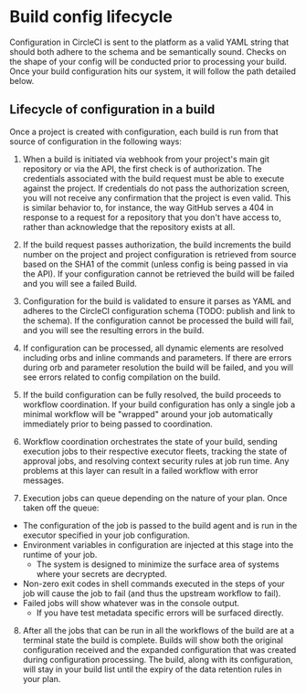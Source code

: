 # Build config lifecycle
Configuration in CircleCI is sent to the platform as a valid YAML string that should both adhere to the schema and be semantically sound. Checks on the shape of your config will be conducted prior to processing your build. Once your build configuration hits our system, it will follow the path detailed below.

## Lifecycle of configuration in a build

Once a project is created with configuration, each build is run from that source of configuration in the following ways:

1. When a build is initiated via webhook from your project's main git repository or via the API, the first check is of authorization.
The credentials associated with the build request must be able to execute against the project. If credentials do not pass the authorization screen, you will not receive any confirmation that the project is even valid. This is similar behavior to, for instance, the way GitHub serves a 404 in response to a request for a repository that you don't have access to, rather than acknowledge that the repository exists at all.

2. If the build request passes authorization, the build increments the build number on the project and project configuration is retrieved from source based on the SHA1 of the commit (unless config is being passed in via the API).
If your configuration cannot be retrieved the build will be failed and you will see a failed Build.

3. Configuration for the build is validated to ensure it parses as YAML and adheres to the CircleCI configuration schema (TODO: publish and link to the schema). If the configuration cannot be processed the build will fail, and you will see the resulting errors in the build.

4. If configuration can be processed, all dynamic elements are resolved including orbs and inline commands and parameters. 
If there are errors during orb and parameter resolution the build will be failed, and you will see errors related to config compilation on the build. 

5. If the build configuration can be fully resolved, the build proceeds to workflow coordination.
If your build configuration has only a single job a minimal workflow will be "wrapped" around your job automatically immediately prior to being passed to coordination.

6. Workflow coordination orchestrates the state of your build, sending execution jobs to their respective executor fleets, tracking the state of approval jobs, and resolving context security rules at job run time.
Any problems at this layer can result in a failed workflow with error messages.

7. Execution jobs can queue depending on the nature of your plan. Once taken off the queue:
 - The configuration of the job is passed to the build agent and is run in the executor specified in your job configuration.
 - Environment variables in configuration are injected at this stage into the runtime of your job.
     - The system is designed to minimize the surface area of systems where your secrets are decrypted.
 - Non-zero exit codes in shell commands executed in the steps of your job will cause the job to fail (and thus the upstream workflow to fail).
 - Failed jobs will show whatever was in the console output.
     - If you have test metadata specific errors will be surfaced directly.

8. After all the jobs that can be run in all the workflows of the build are at a terminal state the build is complete.
Builds will show both the original configuration received and the expanded configuration that was created during configuration processing. The build, along with its configuration, will stay in your build list until the expiry of the data retention rules in your plan.